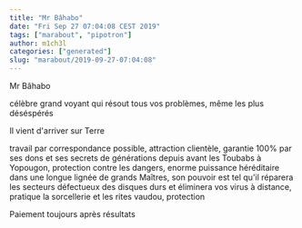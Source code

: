 ```yaml
---
title: "Mr Bâhabo"
date: "Fri Sep 27 07:04:08 CEST 2019"
tags: ["marabout", "pipotron"]
author: m1ch3l
categories: ["generated"]
slug: "marabout/2019-09-27-07:04:08"
---
```


Mr Bâhabo

célèbre grand voyant qui résout tous vos problèmes, même les plus déséspérés

Il vient d'arriver sur Terre

travail par correspondance possible, attraction clientèle, garantie 100% par ses dons et ses secrets de générations depuis avant les Toubabs à Yopougon, protection contre les dangers, enorme puissance héréditaire dans une longue lignée de grands Maîtres, son pouvoir est tel qu'il réparera les secteurs défectueux des disques durs et éliminera vos virus à distance, pratique la sorcellerie et les rites vaudou, protection

Paiement toujours après résultats
